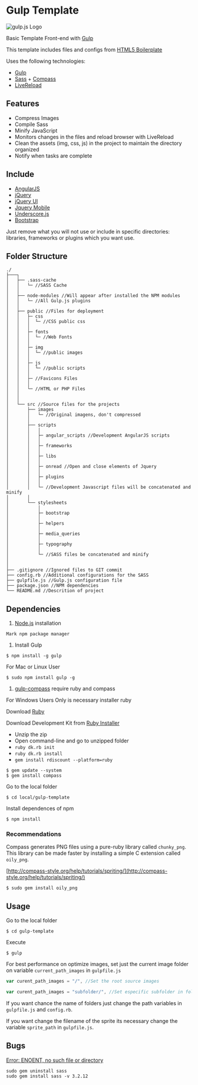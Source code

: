 # Gulp Template


![gulp.js Logo](https://raw2.github.com/gulpjs/artwork/master/gulp.png)

Basic Template Front-end with [Gulp](http://gulpjs.com/)

<!-- Example [Gulp Template](http://tiagoporto.github.io/gulp-template/). -->

This template includes files and configs from [HTML5 Boilerplate](https://github.com/h5bp/html5-boilerplate)

Uses the following technologies:

* [Gulp](http://gulpjs.com/)
* [Sass](http://sass-lang.com/) + [Compass](http://compass-style.org/)
* [LiveReload](http://livereload.com/)

## Features

* Compress Images
* Compile Sass
* Minify JavaScript
* Monitors changes in the files and reload browser with LiveReload
* Clean the assets (img, css, js) in the project to maintain the directory organized
* Notify when tasks are complete

## Include

* [AngularJS](http://angularjs.org/)
* [jQuery](http://jquery.com/)
* [jQuery UI](http://jqueryui.com/)
* [Jquery Mobile](http://jquerymobile.com/)
* [Underscore.js](http://underscorejs.org/)
* [Bootstrap](http://getbootstrap.com/)

Just remove what you will not use or include in specific directories: libraries, frameworks or plugins which you want use.


## Folder Structure

```
./
├───┐
│   ├── .sass-cache
│   │   └─ //SASS Cache
│   │
│   ├── node-modules //Will appear after installed the NPM modules
│   │   └─ //All Gulp.js plugins
│   │
│   ├── public //Files for deployment
│   │   ├─ css
│   │   │  └─ //CSS public css
│   │   │
│   │   ├─ fonts
│   │   │  └─ //Web Fonts
│   │   │
│   │   ├─ img
│   │   │  └─ //public images
│   │   │
│   │   ├─ js
│   │   │  └─ //public scripts
│   │   │
│   │   ├─ //Favicons Files
│   │   │
│   │   └─ //HTML or PHP Files
│   │
│   │
│   └── src //Source files for the projects
│       ├── images
│       │   └─ //Original imagens, don't compressed
│       │
│       ├── scripts
│       │   │
│       │   ├─ angular_scripts //Development AngularJS scripts
│       │   │
│       │   ├─ frameworks
│       │   │
│       │   ├─ libs
│       │   │
│       │   ├─ onread //Open and close elements of Jquery
│       │   │
│       │   ├─ plugins
│       │   │
│       │   └─ //Development Javascript files will be concatenated and minify
│       │
│       └── stylesheets
│           │
│           ├─ bootstrap
│           │
│           ├─ helpers
│           │
│           ├─ media_queries
│           │
│           ├─ typography
│           │
│           └─ //SASS files be concatenated and minify
│
│
├── .gitignore //Ignored files to GIT commit
├── config.rb //Additional configurations for the SASS
├── gulpfile.js //Gulp.js configuration file
├── package.json //NPM dependencies
└── README.md //Descrition of project
```

## Dependencies

1. [Node.js](http://nodejs.org/) installation

  `Mark npm package manager`


1. Install Gulp

  ```
  $ npm install -g gulp
  ```

  For Mac or Linux User

  ```
  $ sudo npm install gulp -g
  ```


1. [gulp-compass](https://www.npmjs.org/package/gulp-compass) require ruby and compass

  For Windows Users Only is necessary installer ruby

  Download [Ruby](https://www.ruby-lang.org/pt/)

  Download Development Kit from [Ruby Installer](http://rubyinstaller.org/downloads/)

  * Unzip the zip
  * Open command-line and go to unzipped folder
  * `ruby dk.rb init`
  * `ruby dk.rb install`
  * `gem install rdiscount --platform=ruby`


```
$ gem update --system
$ gem install compass
```

Go to the local folder

```
$ cd local/gulp-template
```


Install dependences of npm
```
$ npm install
```

### Recommendations

Compass generates PNG files using a pure-ruby library called `chunky_png`. This library can be made faster by installing a simple C extension called `oily_png`.

[http://compass-style.org/help/tutorials/spriting/](http://compass-style.org/help/tutorials/spriting/)

```
$ sudo gem install oily_png
```


## Usage

Go to the local folder

```
$ cd gulp-template
```

Execute

```
$ gulp
```

For best performance on optimize images, set just the current image folder on variable `current_path_images` in `gulpfile.js`

```js
var curent_path_images = "/", //Set the root source images

var curent_path_images = "subfolder/", //Set especific subfolder in folder of source images
```

If you want chance the name of folders just change the path variables in `gulpfile.js` and `config.rb`.

If you want change the filename of the sprite its necessary change the variable `sprite_path` in `gulpfile.js`.

## Bugs

[Error: ENOENT, no such file or directory](https://github.com/appleboy/gulp-compass/issues/15)

```
sudo gem uninstall sass
sudo gem install sass -v 3.2.12
```